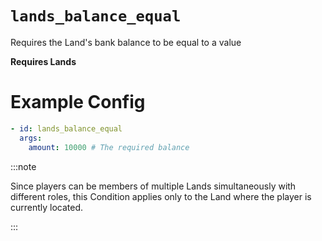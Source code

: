 # `lands_balance_equal`

Requires the Land's bank balance to be equal to a value

**Requires Lands**
# Example Config
```yaml
- id: lands_balance_equal
  args:
    amount: 10000 # The required balance
```

:::note  
  
Since players can be members of multiple Lands simultaneously with different roles, this Condition applies only to the Land where the player is currently located.

:::